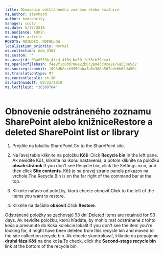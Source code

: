 ```yaml
---
title: Obnovenie odstráneného zoznamu alebo knižnice
ms.author: stevhord
author: bentoncity
manager: scotv
ms.date: 5/17/2018
ms.audience: Admin
ms.topic: article
ROBOTS: NOINDEX, NOFOLLOW
localization_priority: Normal
ms.collection: Adm_O365
ms.custom: ''
ms.assetid: 09a0553b-4fcd-410d-ba50-fe55cb79eea1
ms.openlocfilehash: f4e2f1c0dd798e22b6c2a043d0ce2e76a533e5d2
ms.sourcegitcommit: 1d98db8acb9959aba3b5e308a567ade6b62da56c
ms.translationtype: MT
ms.contentlocale: sk-SK
ms.lasthandoff: 08/22/2019
ms.locfileid: "36509764"
---
```

# <a name="restore-a-deleted-sharepoint-list-or-library"></a><span data-ttu-id="f0c1a-102">Obnovenie odstráneného zoznamu SharePoint alebo knižnice</span><span class="sxs-lookup"><span data-stu-id="f0c1a-102">Restore a deleted SharePoint list or library</span></span>

1. <span data-ttu-id="f0c1a-103">Prejdite na lokalitu SharePoint.</span><span class="sxs-lookup"><span data-stu-id="f0c1a-103">Go to the SharePoint site.</span></span>
    
2. <span data-ttu-id="f0c1a-104">Na ľavej table kliknite na položku **Kôš** .</span><span class="sxs-lookup"><span data-stu-id="f0c1a-104">Click **Recycle bin** in the left pane.</span></span> <span data-ttu-id="f0c1a-105">Ak nevidíte Kôš, kliknite na ikonu nastavenia, a potom kliknite na položku **obsah stránok**.</span><span class="sxs-lookup"><span data-stu-id="f0c1a-105">If you don't see Recycle bin, click the Settings icon, and then click **Site contents**.</span></span> <span data-ttu-id="f0c1a-106">Kôš je na pravej strane panela príkazov na vrchole.</span><span class="sxs-lookup"><span data-stu-id="f0c1a-106">The Recycle Bin is on the far right of the command bar at the top.</span></span>
    
3. <span data-ttu-id="f0c1a-107">Kliknite naľavo od položky, ktorú chcete obnoviť.</span><span class="sxs-lookup"><span data-stu-id="f0c1a-107">Click to the left of the items you want to restore.</span></span>
    
4. <span data-ttu-id="f0c1a-108">Kliknite na tlačidlo **obnoviť**.</span><span class="sxs-lookup"><span data-stu-id="f0c1a-108">Click **Restore**.</span></span>
    
<span data-ttu-id="f0c1a-109">Odstránené položky sa zachovajú 93 dní.</span><span class="sxs-lookup"><span data-stu-id="f0c1a-109">Deleted items are retained for 93 days.</span></span> <span data-ttu-id="f0c1a-110">Ak nevidíte položku, ktorú hľadáte, by mohlo mať odstránené z tohto koša a presunuté do Koša kolekcie lokalít.</span><span class="sxs-lookup"><span data-stu-id="f0c1a-110">If you don't see the item you're looking for, it might have been deleted from this recycle bin and moved to the site collection recycle bin.</span></span> <span data-ttu-id="f0c1a-111">Ak chcete skontrolovať, kliknite na prepojenie **druhá fáza Kôš** na dne koša.</span><span class="sxs-lookup"><span data-stu-id="f0c1a-111">To check, click the **Second-stage recycle bin** link at the bottom of the recycle bin.</span></span> 
  

